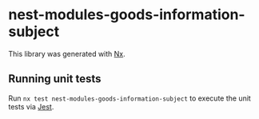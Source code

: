 # nest-modules-goods-information-subject

This library was generated with [Nx](https://nx.dev).

## Running unit tests

Run `nx test nest-modules-goods-information-subject` to execute the unit tests via [Jest](https://jestjs.io).
